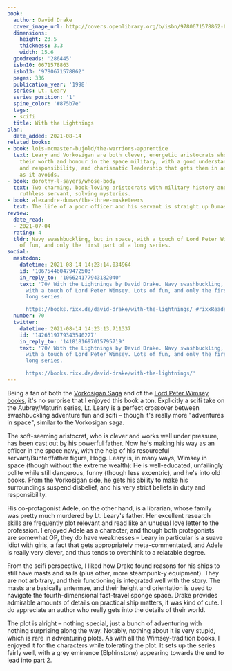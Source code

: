 ```yaml
---
book:
  author: David Drake
  cover_image_url: http://covers.openlibrary.org/b/isbn/9780671578862-L.jpg
  dimensions:
    height: 23.5
    thickness: 3.3
    width: 15.6
  goodreads: '286445'
  isbn10: 0671578863
  isbn13: '9780671578862'
  pages: 336
  publication_year: '1998'
  series: Lt. Leary
  series_position: '1'
  spine_color: '#875b7e'
  tags:
  - scifi
  title: With the Lightnings
plan:
  date_added: 2021-08-14
related_books:
- book: lois-mcmaster-bujold/the-warriors-apprentice
  text: Leary and Vorkosigan are both clever, energetic aristocrats who long to prove
    their worth and honour in the space military, with a good understanding of duty
    and responsibility, and charismatic leadership that gets them in as much trouble
    as it avoids.
- book: dorothy-l-sayers/whose-body
  text: Two charming, book-loving aristocrats with military history and a clever,
    ruthless servant, solving mysteries.
- book: alexandre-dumas/the-three-musketeers
  text: The life of a poor officer and his servant is straight up Dumas.
review:
  date_read:
  - 2021-07-04
  rating: 4
  tldr: Navy swashbuckling, but in space, with a touch of Lord Peter Wimsey. Lots
    of fun, and only the first part of a long series.
social:
  mastodon:
    datetime: 2021-08-14 14:23:14.034964
    id: '106754460479472503'
    in_reply_to: '106624177943182040'
    text: '70/ With the Lightnings by David Drake. Navy swashbuckling, but in space,
      with a touch of Lord Peter Wimsey. Lots of fun, and only the first part of a
      long series.

      https://books.rixx.de/david-drake/with-the-lightnings/ #rixxReads'
  number: 70
  twitter:
    datetime: 2021-08-14 14:23:13.711337
    id: '1426519779343540227'
    in_reply_to: '1418181697015795719'
    text: '70/ With the Lightnings by David Drake. Navy swashbuckling, but in space,
      with a touch of Lord Peter Wimsey. Lots of fun, and only the first part of a
      long series.

      https://books.rixx.de/david-drake/with-the-lightnings/'
---
```


Being a fan of both the [Vorkosigan Saga](https://books.rixx.de/lois-mcmaster-bujold/shards-of-honour/) and of the [Lord
Peter Wimsey books](https://books.rixx.de/dorothy-l-sayers/whose-body/), it's no surprise that I enjoyed this book a
ton. Explicitly a scifi take on the Aubrey/Maturin series, Lt. Leary is a perfect crossover between swashbuckling
adventure fun and scifi – though it's really more "adventures in space", similar to the Vorkosigan saga.

The soft-seeming aristocrat, who is clever and works well under pressure, has been cast out by his powerful father. Now
he's making his way as an officer in the space navy, with the help of his resourceful servant/Bunter/father figure,
Hogg. Leary is, in many ways, Wimsey in space (though without the extreme wealth): He is well-educated, unfailingly
polite while still dangerous, funny (though less excentric), and he's into old books. From the Vorkosigan side, he gets
his ability to make his surroundings suspend disbelief, and his very strict beliefs in duty and responsibility.

His co-protagonist Adele, on the other hand, is a librarian, whose family was pretty much murdered by Lt. Leary's
father. Her excellent research skills are frequently plot relevant and read like an unusual love letter to the
profession. I enjoyed Adele as a character, and though both protagonists are somewhat OP, they do have weaknesses –
Leary in particular is a suave idiot with girls, a fact that gets appropriately meta-commentated, and Adele is really
very clever, and thus tends to overthink to a relatable degree.

From the scifi perspective, I liked how Drake found reasons for his ships to still have masts and sails (plus other,
more steampunk-y equipment). They are not arbitrary, and their functioning is integrated well with the story. The masts
are basically antennae, and their height and orientation is used to navigate the fourth-dimensional fast-travel sponge
space. Drake provides admirable amounts of details on practical ship matters, it was kind of cute. I do appreciate an
author who really gets into the details of their world.

The plot is alright – nothing special, just a bunch of adventuring with nothing surprising along the way. Notably,
nothing about it is very stupid, which is rare in adventuring plots. As with all the Wimsey-tradition books, I enjoyed
it for the characters while tolerating the plot. It sets up the series fairly well, with a grey eminence (Elphinstone)
appearing towards the end to lead into part 2.
